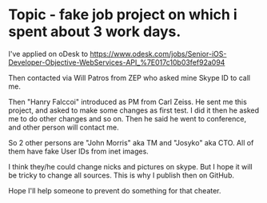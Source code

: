 Topic - fake job project on which i spent about 3 work days.
=====

I've applied on oDesk to https://www.odesk.com/jobs/Senior-iOS-Developer-Objective-WebServices-API_%7E017c10b03fef92a094

Then contacted via Will Patros from ZEP who asked mine Skype ID to call me.

Then "Hanry Falccoi" introduced as PM from Carl Zeiss. He sent me this project, and asked to make some changes as first test. I did it then he asked me to do other changes and so on. Then he said he went to conference, and other person will contact me.

So 2 other persons are "John Morris" aka TM and "Josyko" aka CTO. All of them have fake User IDs from inet images.

I think they/he could change nicks and pictures on skype. But I hope it will be tricky to change all sources. This is why I publish then on GitHub.

Hope I'll help someone to prevent do something for that cheater. 
